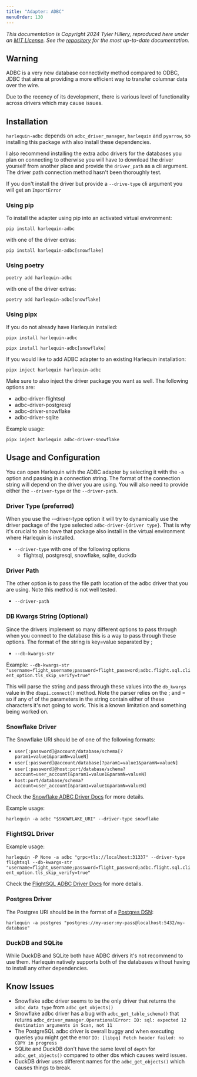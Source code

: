 ```yaml
---
title: "Adapter: ADBC"
menuOrder: 130
---
```


_This documentation is Copyright 2024 Tyler Hillery, reproduced here under an [MIT License](https://github.com/TylerHillery/harlequin-adbc/blob/main/LICENSE). See the [repository](https://github.com/TylerHillery/harlequin-adbc) for the most up-to-date documentation._

## Warning

ADBC is a very new database connectivity method compared to ODBC, JDBC that aims at providing a more efficient way to transfer columnar data over the wire.

Due to the recency of its development, there is various level of functionality across drivers which may cause issues.

## Installation

`harlequin-adbc` depends on `adbc_driver_manager`, `harlequin` and `pyarrow`, so installing this package with also install these dependencies.

I also recommend installing the extra adbc drivers for the databases you plan on connecting to otherwise you will have to download the driver yourself from another place and provide the `driver_path` as a cli argument. The driver path connection method hasn't been thoroughly test.

If you don't install the driver but provide a `--drive-type` cli argument you will get an `ImportError`

### Using pip

To install the adapter using pip into an activated virtual environment:

`pip install harlequin-adbc`

with one of the driver extras:

`pip install harlequin-adbc[snowflake]`

### Using poetry

`poetry add harlequin-adbc`

with one of the driver extras:

`poetry add harlequin-adbc[snowflake]`

### Using pipx

If you do not already have Harlequin installed:

`pipx install harlequin-adbc`

`pipx install harlequin-adbc[snowflake]`

If you would like to add ADBC adapter to an existing Harlequin installation:

`pipx inject harlequin harlequin-adbc`

Make sure to also inject the driver package you want as well. The following options are:

- adbc-driver-flightsql
- adbc-driver-postgresql
- adbc-driver-snowflake
- adbc-driver-sqlite

Example usage:

`pipx inject harlequin adbc-driver-snowflake`

## Usage and Configuration

You can open Harlequin with the ADBC adapter by selecting it with the `-a` option and passing in a connection string. The format of the connection string will depend on the driver you are using. You will also need to provide either the `--driver-type` or the `--driver-path`.

### Driver Type (preferred)

When you use the --driver-type option it will try to dynamically use the driver package of the type selected `adbc-driver-{driver type}`. That is why it's crucial to also have that package also install in the virtual environment where Harlequin is installed.

- `--driver-type` with one of the following options
  - flightsql, postgresql, snowflake, sqlite, duckdb

### Driver Path

The other option is to pass the file path location of the adbc driver that you are using. Note this method is not well tested.

- `--driver-path`

### DB Kwargs String (Optional)

Since the drivers implement so many different options to pass through when you connect to the database this is a way to pass through these options. The format of the string is key=value separated by ;

- `--db-kwargs-str`

Example:
`--db-kwargs-str "username=flight_username;password=flight_password;adbc.flight.sql.client_option.tls_skip_verify=true"`

This will parse the string and pass through these values into the `db_kwargs` value in the `dbapi.connect()` method. Note the parser relies on the ; and = so if any of of the parameters in the string contain either of these characters it's not going to work. This is a known limitation and something being worked on.

### Snowflake Driver

The Snowflake URI should be of one of the following formats:

- `user[:password]@account/database/schema[?param1=value1&paramN=valueN]`
- `user[:password]@account/database[?param1=value1&paramN=valueN]`
- `user[:password]@host:port/database/schema?account=user_account[&param1=value1&paramN=valueN]`
- `host:port/database/schema?account=user_account[&param1=value1&paramN=valueN]`

Check the [Snowflake ADBC Driver Docs](https://arrow.apache.org/adbc/main/driver/snowflake.html) for more details.

Example usage:

`harlequin -a adbc "$SNOWFLAKE_URI" --driver-type snowflake`

### FlightSQL Driver

Example usage:

`harlequin -P None -a adbc "grpc+tls://localhost:31337" --driver-type flightsql --db-kwargs-str "username=flight_username;password=flight_password;adbc.flight.sql.client_option.tls_skip_verify=true"`

Check the [FlightSQL ADBC Driver Docs](https://arrow.apache.org/adbc/main/driver/flight_sql.html) for more details.

### Postgres Driver

The Postgres URI should be in the format of a [Postgres DSN](https://www.postgresql.org/docs/current/libpq-connect.html#LIBPQ-CONNSTRING):

`harlequin -a postgres "postgres://my-user:my-pass@localhost:5432/my-database"`

### DuckDB and SQLite

While DuckDB and SQLite both have ADBC drivers it's not recommend to use them. Harlequin natively supports both of the databases without having to install any other dependencies.

## Know Issues

- Snowflake adbc driver seems to be the only driver that returns the `xdbc_data_type` from `adbc_get_objects()`
- Snowflake adbc driver has a bug with `adbc_get_table_schema()` that returns `adbc_driver_manager.OperationalError: IO: sql: expected 12 destination arguments in Scan, not 11`
- The PostgreSQL adbc driver is overall buggy and when executing queries you might get the error `IO: [libpq] Fetch header failed: no COPY in progress`
- SQLite and DuckDB don't have the same level of `depth` for `adbc_get_objects()` compared to other dbs which causes weird issues.
- DuckDB driver uses different names for the `adbc_get_objects()` which causes things to break.
